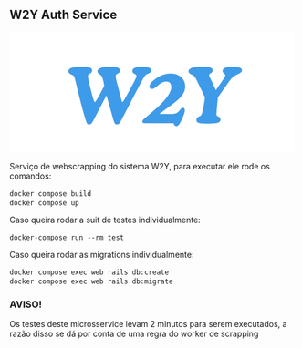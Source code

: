 ## **W2Y Auth Service**

![W2Y logo](https://github.com/daniloalvescosta/w2y_webscraping_service/blob/main/app/w2y.png)

Serviço de webscrapping do sistema W2Y, para executar ele rode os comandos:

    docker compose build
    docker compose up


Caso queira rodar a suit de testes individualmente:

    docker-compose run --rm test

Caso queira rodar as migrations individualmente:

    docker compose exec web rails db:create
    docker compose exec web rails db:migrate

### AVISO!

Os testes deste microsservice levam 2 minutos para serem executados, a razão disso se
dá por conta de uma regra do worker de scrapping
